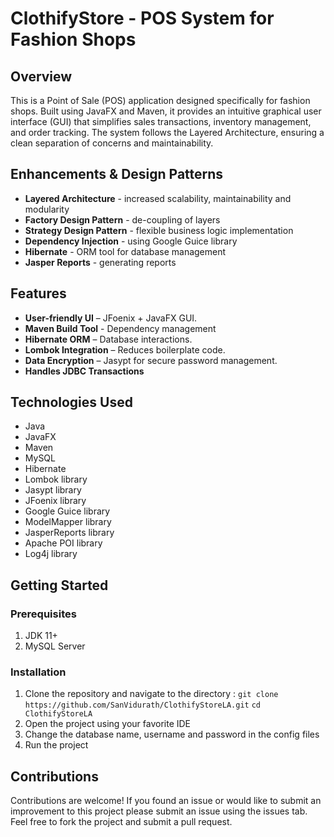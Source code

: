 # ClothifyStore - POS System for Fashion Shops

## Overview

This is a Point of Sale (POS) application designed specifically for fashion shops. Built using JavaFX and Maven, it provides an intuitive graphical user interface (GUI) that simplifies sales transactions, inventory management, and order tracking. The system follows the Layered Architecture, ensuring a clean separation of concerns and maintainability.

## Enhancements & Design Patterns
* **Layered Architecture** - increased scalability, maintainability and modularity
* **Factory Design Pattern** - de-coupling of layers
* **Strategy Design Pattern** - flexible business logic implementation
* **Dependency Injection** - using Google Guice library
* **Hibernate** - ORM tool for database management
* **Jasper Reports** - generating reports

## Features
* **User-friendly UI** – JFoenix + JavaFX GUI.
* **Maven Build Tool** - Dependency management
* **Hibernate ORM** – Database interactions.
* **Lombok Integration** – Reduces boilerplate code.
* **Data Encryption** – Jasypt for secure password management.
* **Handles JDBC Transactions**

## Technologies Used
* Java
* JavaFX
* Maven 
* MySQL 
* Hibernate 
* Lombok library
* Jasypt library
* JFoenix library
* Google Guice library
* ModelMapper library
* JasperReports library
* Apache POI library
* Log4j library


## Getting Started

### Prerequisites 
1. JDK 11+
2. MySQL Server

### Installation
1. Clone the repository and navigate to the directory :
   ```git clone https://github.com/SanVidurath/ClothifyStoreLA.git```
   ```cd ClothifyStoreLA```
2. Open the project using your favorite IDE
3. Change the database name, username and password in the config files
4. Run the project

## Contributions
Contributions are welcome! If you found an issue or would like to submit an improvement to this project please submit an issue using the issues tab. Feel free to fork the project and submit a pull request.
